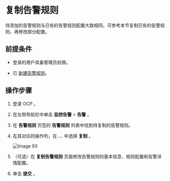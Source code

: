 # 复制告警规则

待添加的告警规则与已有的告警规则配置大致相同，可参考本节复制已有的告警规则，再修改部分配置。

## 前提条件

* 登录的用户具备管理员权限。

* 已 [新建告警规则](../300.manage-alert-rules/100.create-an-alert-rule.md)。

## 操作步骤

1. 登录 OCP 。

2. 在左侧导航栏中单击 **监控告警** \> **告警** 。

3. 在 **告警规则** 页签的 **告警规则** 列表中找到待复制的告警规则。

4. 在其对应的操作列，在 **...** 中选择 **复制** 。

   ![Image 93](https://obbusiness-private.oss-cn-shanghai.aliyuncs.com/doc/img/ocp/421/alarm/%E5%A4%8D%E5%88%B6%E5%91%8A%E8%AD%A6%E8%A7%84%E5%88%99-1.png)

5. （可选）在 **复制告警规则** 页面修改告警规则的基本信息、规则配置和告警详情配置。

6. 单击 **提交** 。
